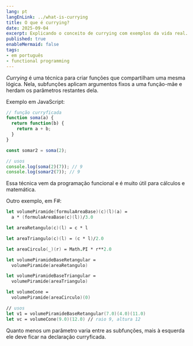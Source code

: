 ```yaml
---
lang: pt
langEnLink: ../what-is-currying
title: O que é currying?
date: 2025-09-04
excerpt: Explicando o conceito de currying com exemplos da vida real.
published: true
enableMermaid: false
tags:
- em português
- functional programming
---
```


*Currying* é uma técnica para criar funções que compartilham uma mesma lógica. Nela, subfunções aplicam argumentos fixos a uma função-mãe e herdam os parâmetros restantes dela.

Exemplo em JavaScript:

```js
// função curryficada
function soma(a) {
  return function(b) {
    return a + b;
  }
}

const somar2 = soma(2);

// usos
console.log(soma(2)(7)); // 9
console.log(somar2(7)); // 9
```

Essa técnica vem da programação funcional e é muito útil para cálculos e matemática.

Outro exemplo, em F#:

```fs
let volumePiramide(formulaAreaBase)(c)(l)(a) = 
  a * (formulaAreaBase(c)(l))/3.0

let areaRetangulo(c)(l) = c * l

let areaTriangulo(c)(l) = (c * l)/2.0

let areaCirculo(_)(r) = Math.PI * r**2.0

let volumePiramideBaseRetangular =
  volumePiramide(areaRetangulo)

let volumePiramideBaseTriangular =
  volumePiramide(areaTriangulo)

let volumeCone =
  volumePiramide(areaCirculo)(0)

// usos
let v1 = volumePiramideBaseRetangular(7.0)(4.0)(11.0)
let vc = volumeCone(9.0)(12.0) // raio 9, altura 12
```

Quanto menos um parâmetro varia entre as subfunções, mais à esquerda ele deve ficar na declaração curryficada.
